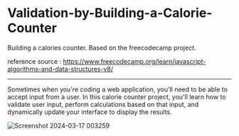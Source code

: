 # Validation-by-Building-a-Calorie-Counter
Building a calories counter. Based on the freecodecamp project.

reference source : https://www.freecodecamp.org/learn/javascript-algorithms-and-data-structures-v8/

---------------------------------------------------------------------------------------------------
Sometimes when you're coding a web application, you'll need to be able to accept input from a user.
In this calorie counter project, you'll learn how to validate user input, perform calculations based on that input,
and dynamically update your interface to display the results.

![Screenshot 2024-03-17 003259](https://github.com/RunTheLi/Validation-by-Building-a-Calorie-Counter-/assets/157675387/719ac26f-34fd-4106-94b6-2b5f053659ee)
